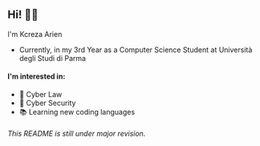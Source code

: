 ## Hi! 👋🏼

<!--
**KcrezaArien/KcrezaArien** is a ✨ _special_ ✨ repository because its `README.md` (this file) appears on your GitHub profile.

Here are some ideas to get you started:

- 🔭 I’m currently working on ...
- 🌱 I’m currently learning ...
- 👯 I’m looking to collaborate on ...
- 🤔 I’m looking for help with ...
- 💬 Ask me about ...
- 📫 How to reach me: ...
- 😄 Pronouns: ...
- ⚡ Fun fact: ...
-->

I'm Kcreza Arien 
* Currently, in my 3rd Year as a Computer Science Student at Università degli Studi di Parma

#### I'm interested in:
- 💼 Cyber Law
- 🔐 Cyber Security
- 📚 Learning new coding languages 

#### 

<!--
---
#### Books related to Cyber Security that i've read so far:
|                      Title                        |          Author        |
|---------------------------------------------------|------------------------|
| The Art of invisibility                           |      Kevin Mitnick     |
| Social Engineering: The Science of Human Hacking  | Christopher J. Hadnagy |
| Hacking: The Art of Exploitation                  |      Jon Erickson      | 
| Hacklog: Vol 1 Anonymity                          |     Stefano Novelli    |
| The hacker playbook 3 - Red team Edition          |        Peter Kim       | 

-->

###### This README is still under major revision.
